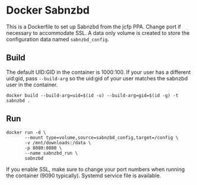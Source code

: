 # Docker Sabnzbd

This is a Dockerfile to set up Sabnzbd from the jcfp PPA. Change port if
necessary to accommodate SSL. A data only volume is created to store the
configuration data named `sabnzbd_config`.

## Build

The default UID:GID in the container is 1000:100. If your user has a different
uid:gid, pass `--build-arg` so the uid:gid of your user matches the sabnzbd user
in the container.

    docker build --build-arg=uid=$(id -u) --build-arg=gid=$(id -g) -t sabnzbd .

## Run

    docker run -d \
           --mount type=volume,source=sabnzbd_config,target=/config \
           -v /mnt/downloads:/data \
           -p 8080:8080 \
           --name sabnzbd_run \
           sabnzbd

If you enable SSL, make sure to change your port numbers when running the
container (9090 typically). Systemd service file is available.
